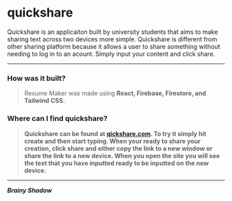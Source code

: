  <h1>quickshare</h1>

Quickshare is an applicaiton built by university students that aims to make sharing text across two devices more simple. Quickshare is different from other sharing platform because it allows a user to share something without needing to log in to an acount. Simply input your content and click share.
 
-------------------------------------------------------------------------------------------------------------------------------------------------------------------------

 <h3>How was it built?</h3>

> Resume Maker was made using <b>React<b>, <b>Firebase<b>, <b>Firestore<b>, and <b>Tailwind CSS<b>.  
 
 <h3>Where can I find quickshare?</h3>

> Quickshare can be found at <a href="https://qickshare.com">qickshare.com</a>. To try it simply hit create and then start typing. When your ready to share your creation, click share and either copy the link to a new window or share the link to a new device. When you open the site you will see the text that you have inputted ready to be inputted on the new device.

 
-------------------------------------------------------------------------------------------------------------------------------------------------------------------------
  
<i>Brainy Shadow</i>

